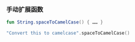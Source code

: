 ### 手动扩展函数

```kotlin
fun String.spaceToCamelCase() { …… }

"Convert this to camelcase".spaceToCamelCase()
```